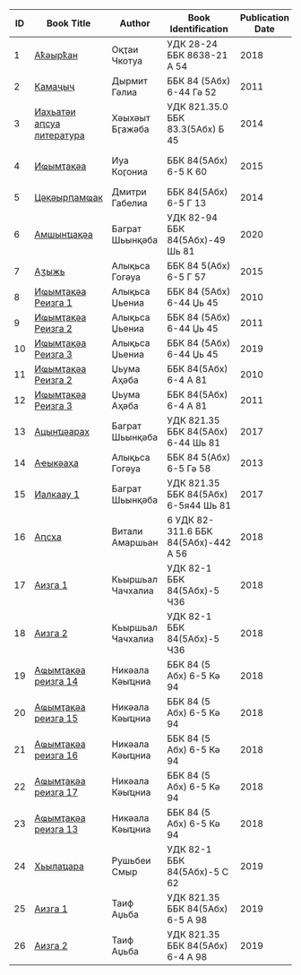 |**ID**|**Book Title**|**Author**|**Book Identification**|**Publication Date**|**CC0**|**Comments**|
|-|-|-|-|-|-|-|
|1|[Аҟәырҟан](https://github.com/danielinux7/abkhazian-books/blob/main/1.pdf)|Оқҭаи Чкотуа|УДК 28-24 ББК 8638-21 А 54|2018|![][1]|By author(s)|
|2|[Камаҷыҷ](https://github.com/danielinux7/abkhazian-books/blob/main/2.pdf)|Дырмит Гәлиа|ББК 84 (5Абх) 6-44 Гә 52|2011|![][1]|Reprint 1940|
|3|[Иахьатәи аԥсуа литература](https://github.com/danielinux7/abkhazian-books/blob/main/3.pdf)|Хәыхәыт Бӷажәба|УДК 821.35.0 ББК 83.3(5Абх) Б 45|2014|![][1]|Reprint 1933|
|4|[Иҩымҭақәа](https://github.com/danielinux7/abkhazian-books/blob/main/4.pdf)|Иуа Коӷониа|ББК 84(5Абх) 6-5 К 60|2015|![][1]|Reprint (1904-1928)|
|5|[Цәқәырԥамҩак](https://github.com/danielinux7/abkhazian-books/blob/main/5.pdf)|Дмитри Габелиа|ББК 84(5Абх) 6-5 Г 13|2014|![][2]||
|6|[Амшынҵақәа](https://github.com/danielinux7/abkhazian-books/blob/main/6.pdf)|Баграт Шьынқәба|УДК 82-94 ББК 84(5Абх)-49 Шь 81|2020|![][2]||
|7|[Аӡыжь](https://github.com/danielinux7/abkhazian-books/blob/main/7.pdf)|Алықьса Гогәуа|ББК 84 5(Абх) 6-5 Г 57|2015|![][1]|By author(s)|
|8|[Иҩымҭақәа Реизга 1](https://github.com/danielinux7/abkhazian-books/blob/main/8.pdf)|Алықьса Џьениа|ББК 84 (5Абх) 6-44 Џь 45|2010|![][1]|By author(s)|
|9|[Иҩымҭақәа Реизга 2](https://github.com/danielinux7/abkhazian-books/blob/main/9.pdf)|Алықьса Џьениа|ББК 84 (5Абх) 6-44 Џь 45|2011|![][1]|By author(s)|
|10|[Иҩымҭақәа Реизга 3](https://github.com/danielinux7/abkhazian-books/blob/main/10.pdf)|Алықьса Џьениа|ББК 84 (5Абх) 6-44 Џь 45|2019|![][1]|By author(s)|
|11|[Иҩымҭақәа Реизга 2](https://github.com/danielinux7/abkhazian-books/blob/main/11.pdf)|Џьума Аҳәба|ББК 84(5Абх) 6-4 А 81|2010|![][1]|By author(s)|
|12|[Иҩымҭақәа Реизга 3](https://github.com/danielinux7/abkhazian-books/blob/main/12.pdf)|Џьума Аҳәба|ББК 84(5Абх) 6-4 А 81|2011|![][1]|By author(s)|
|13|[Ацынҵәарах](https://github.com/danielinux7/abkhazian-books/blob/main/13.pdf)|Баграт Шьынқәба|УДК 821.35 ББК 84(5Абх) 6-44 Шь 81|2017|![][1]|By author(s)|
|14|[Аҽыкәаҳа](https://github.com/danielinux7/abkhazian-books/blob/main/14.pdf)|Алықьса Гогәуа|ББК 84 5(Абх) 6-5 Гә 58|2013|![][1]|By author(s)|
|15|[Иалкаау 1](https://github.com/danielinux7/abkhazian-books/blob/main/15.pdf)|Баграт Шьынқәба|УДК 821.35 ББК 84(5Абх) 6-5я44 Шь 81|2017|![][1]|By author(s)|
|16|[Аԥсҳа](https://github.com/danielinux7/abkhazian-books/blob/main/16.pdf)|Витали Амаршьан|6 УДК 82-311.6 ББК 84(5Абх)-442 А 56|2018|![][1]|By author(s)|
|17|[Аизга 1](https://github.com/danielinux7/abkhazian-books/blob/main/17.pdf)|Кьыршьал Чачхалиа|УДК 82-1 ББК 84(5Абх)-5 Ч36|2018|![][1]|By author(s)|
|18|[Аизга 2](https://github.com/danielinux7/abkhazian-books/blob/main/18.pdf)|Кьыршьал Чачхалиа|УДК 82-1 ББК 84(5Абх)-5 Ч36|2018|![][1]|By author(s)|
|19|[Аҩымҭақәа реизга 14](https://github.com/danielinux7/abkhazian-books/blob/main/19.pdf)|Никәала Кәыҵниа|ББК 84 (5 Абх) 6-5 Кә 94|2018|![][1]|By author(s)|
|20|[Аҩымҭақәа реизга 15](https://github.com/danielinux7/abkhazian-books/blob/main/20.pdf)|Никәала Кәыҵниа|ББК 84 (5 Абх) 6-5 Кә 94|2018|![][1]|By author(s)|
|21|[Аҩымҭақәа реизга 16](https://github.com/danielinux7/abkhazian-books/blob/main/21.pdf)|Никәала Кәыҵниа|ББК 84 (5 Абх) 6-5 Кә 94|2018|![][1]|By author(s)|
|22|[Аҩымҭақәа реизга 17](https://github.com/danielinux7/abkhazian-books/blob/main/22.pdf)|Никәала Кәыҵниа|ББК 84 (5 Абх) 6-5 Кә 94|2018|![][1]|By author(s)|
|23|[Аҩымҭақәа реизга 13](https://github.com/danielinux7/abkhazian-books/blob/main/23.pdf)|Никәала Кәыҵниа|ББК 84 (5 Абх) 6-5 Кә 94|2018|![][1]|By author(s)|
|24|[Хьылаҵара](https://github.com/danielinux7/abkhazian-books/blob/main/24.pdf)|Рушьбеи Смыр|УДК 82-1 ББК 84(5Абх)-5 С 62|2019|![][1]|By author(s)|
|25|[Аизга 1](https://github.com/danielinux7/abkhazian-books/blob/main/25.pdf)|Таиф Аџьба|УДК 821.35 ББК 84(5Абх) 6-5 А 98|2019|![][1]|By author(s)|
|26|[Аизга 2](https://github.com/danielinux7/abkhazian-books/blob/main/26.pdf)|Таиф Аџьба|УДК 821.35 ББК 84(5Абх) 6-4 А 98|2019|![][1]|By author(s)|

[1]: https://img.shields.io/static/v1?label=&message=Ааи&color=green
[2]: https://img.shields.io/static/v1?label=&message=Мап&color=red
